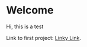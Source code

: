 # Welcome

Hi, this is a test

Link to first project: [Linky Link](https://marcbloech.github.io/practicing_chap2.html).